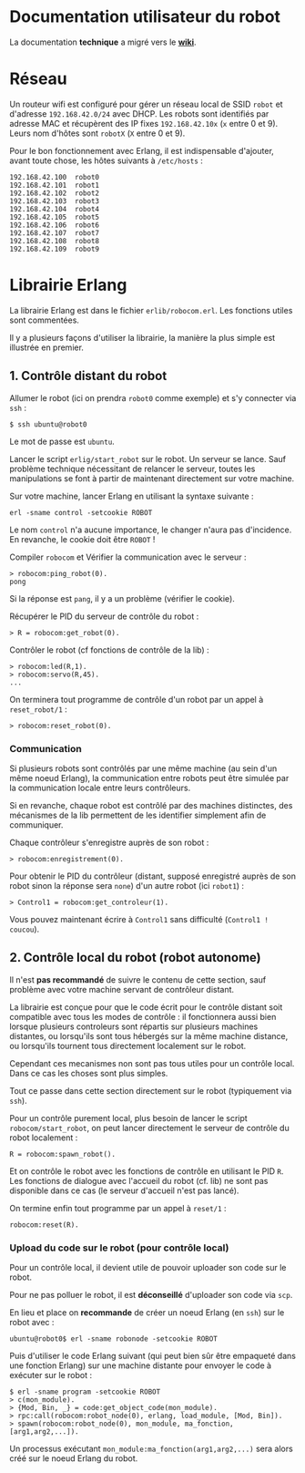 Documentation utilisateur du robot
=

La documentation **technique** a migré vers le **[wiki](https://github.com/blgatelierl2/robot/wiki)**.

# Réseau

Un routeur wifi est configuré pour gérer un réseau local de SSID `robot` et d'adresse `192.168.42.0/24` avec DHCP. Les robots sont identifiés par adresse MAC et récupèrent des IP fixes `192.168.42.10x` (`x` entre 0 et 9). Leurs nom d'hôtes sont `robotX` (`X` entre 0 et 9).

Pour le bon fonctionnement avec Erlang, il est indispensable d'ajouter, avant toute chose, les hôtes suivants à `/etc/hosts` :
```
192.168.42.100  robot0
192.168.42.101  robot1
192.168.42.102  robot2
192.168.42.103  robot3
192.168.42.104  robot4
192.168.42.105  robot5
192.168.42.106  robot6
192.168.42.107  robot7
192.168.42.108  robot8
192.168.42.109  robot9
```

# Librairie Erlang

La librairie Erlang est dans le fichier `erlib/robocom.erl`. Les fonctions utiles sont commentées.

Il y a plusieurs façons d'utiliser la librairie, la manière la plus simple est illustrée en premier.

## 1. Contrôle distant du robot

Allumer le robot (ici on prendra `robot0` comme exemple) et s'y connecter via `ssh` :
```
$ ssh ubuntu@robot0
```
Le mot de passe est `ubuntu`.

Lancer le script `erlig/start_robot` sur le robot. Un serveur se lance. Sauf problème technique nécessitant de relancer le serveur, toutes les manipulations se font à partir de maintenant directement sur votre machine.

Sur votre machine, lancer Erlang en utilisant la syntaxe suivante :
```
erl -sname control -setcookie ROBOT
```
Le nom `control` n'a aucune importance, le changer n'aura pas d'incidence. En revanche, le cookie doit être `ROBOT` !

Compiler `robocom` et Vérifier la communication avec le serveur :
```
> robocom:ping_robot(0).
pong
```
Si la réponse est `pang`, il y a un problème (vérifier le cookie).

Récupérer le PID du serveur de contrôle du robot :
```
> R = robocom:get_robot(0).
```

Contrôler le robot (cf fonctions de contrôle de la lib) :
```
> robocom:led(R,1).
> robocom:servo(R,45).
...
```

On terminera tout programme de contrôle d'un robot par un appel à `reset_robot/1` :
```
> robocom:reset_robot(0).
```


### Communication

Si plusieurs robots sont contrôlés par une même machine (au sein d'un même noeud Erlang), la communication entre robots peut être simulée par la communication locale entre leurs contrôleurs.

Si en revanche, chaque robot est contrôlé par des machines distinctes, des mécanismes de la lib permettent de les identifier simplement afin de communiquer.

Chaque contrôleur s'enregistre auprès de son robot : 
```
> robocom:enregistrement(0).
```

Pour obtenir le PID du contrôleur (distant, supposé enregistré auprès de son robot sinon la réponse sera `none`) d'un autre robot (ici `robot1`) :
```
> Control1 = robocom:get_controleur(1).
```

Vous pouvez maintenant écrire à `Control1` sans difficulté (`Control1 ! coucou`).

## 2. Contrôle local du robot (robot autonome)

Il n'est **pas recommandé** de suivre le contenu de cette section, sauf problème avec votre machine servant de contrôleur distant.

La librairie est conçue pour que le code écrit pour le contrôle distant soit compatible avec tous les modes de contrôle : il fonctionnera aussi bien lorsque plusieurs controleurs sont répartis sur plusieurs machines distantes, ou lorsqu'ils sont tous hébergés sur la même machine distance, ou lorsqu'ils tournent tous directement localement sur le robot.

Cependant ces mecanismes non sont pas tous utiles pour un contrôle local. Dans ce cas les choses sont plus simples.

Tout ce passe dans cette section directement sur le robot (typiquement via `ssh`).

Pour un contrôle purement local, plus besoin de lancer le script `robocom/start_robot`, on peut lancer directement le serveur de contrôle du robot localement :
```
R = robocom:spawn_robot().
```

Et on contrôle le robot avec les fonctions de contrôle en utilisant le PID `R`. Les fonctions de dialogue avec l'accueil du robot (cf. lib) ne sont pas disponible dans ce cas (le serveur d'accueil n'est pas lancé).

On termine enfin tout programme par un appel à `reset/1` :
```
robocom:reset(R).
```

### Upload du code sur le robot (pour contrôle local)

Pour un contrôle local, il devient utile de pouvoir uploader son code sur le robot.

Pour ne pas polluer le robot, il est **déconseillé** d'uploader son code via `scp`.

En lieu et place on **recommande** de créer un noeud Erlang (en `ssh`) sur le robot avec :
```
ubuntu@robot0$ erl -sname robonode -setcookie ROBOT
```

Puis d'utiliser le code Erlang suivant (qui peut bien sûr être empaqueté dans une fonction Erlang) sur une machine distante pour envoyer le code à exécuter sur le robot :
```
$ erl -sname program -setcookie ROBOT
> c(mon_module).
> {Mod, Bin, _} = code:get_object_code(mon_module).
> rpc:call(robocom:robot_node(0), erlang, load_module, [Mod, Bin]).
> spawn(robocom:robot_node(0), mon_module, ma_fonction, [arg1,arg2,...]).
```

Un processus exécutant `mon_module:ma_fonction(arg1,arg2,...)` sera alors créé sur le noeud Erlang du robot.
